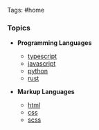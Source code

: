 Tags: #home
### Topics

* **Programming Languages**
    * [typescript](typescript/typscript)
    * [javascript](javascript/javascript)
    * [python](python/python)
    * [rust](rust/rust)

* **Markup Languages**
    * [html](html/html)
    * [css](css/css)
    * [scss](scss/scss)
